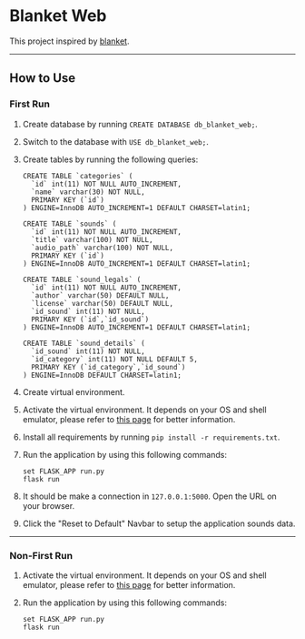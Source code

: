 # Blanket Web

This project inspired by [blanket](https://github.com/rafaelmardojai/blanket/).

---

## How to Use

### First Run

1. Create database by running `CREATE DATABASE db_blanket_web;`.
2. Switch to the database with `USE db_blanket_web;`.
3. Create tables by running the following queries:

    ```
    CREATE TABLE `categories` (
      `id` int(11) NOT NULL AUTO_INCREMENT,
      `name` varchar(30) NOT NULL,
      PRIMARY KEY (`id`)
    ) ENGINE=InnoDB AUTO_INCREMENT=1 DEFAULT CHARSET=latin1;
    ```

    ```
    CREATE TABLE `sounds` (
      `id` int(11) NOT NULL AUTO_INCREMENT,
      `title` varchar(100) NOT NULL,
      `audio_path` varchar(100) NOT NULL,
      PRIMARY KEY (`id`)
    ) ENGINE=InnoDB AUTO_INCREMENT=1 DEFAULT CHARSET=latin1;
    ```

    ```
    CREATE TABLE `sound_legals` (
      `id` int(11) NOT NULL AUTO_INCREMENT,
      `author` varchar(50) DEFAULT NULL,
      `license` varchar(50) DEFAULT NULL,
      `id_sound` int(11) NOT NULL,
      PRIMARY KEY (`id`,`id_sound`)
    ) ENGINE=InnoDB AUTO_INCREMENT=1 DEFAULT CHARSET=latin1;
    ```

    ```
    CREATE TABLE `sound_details` (
      `id_sound` int(11) NOT NULL,
      `id_category` int(11) NOT NULL DEFAULT 5,
      PRIMARY KEY (`id_category`,`id_sound`)
    ) ENGINE=InnoDB DEFAULT CHARSET=latin1;
    ```

4. Create virtual environment.

5. Activate the virtual environment. It depends on your OS and shell emulator, please refer to [this page](https://flask.palletsprojects.com/en/2.0.x/cli/) for better information.

6. Install all requirements by running `pip install -r requirements.txt`.

7. Run the application by using this following commands:

    ```
    set FLASK_APP run.py
    flask run
    ```

8. It should be make a connection in `127.0.0.1:5000`. Open the URL on your browser.

9. Click the "Reset to Default" Navbar to setup the application sounds data.

---

### Non-First Run

1. Activate the virtual environment. It depends on your OS and shell emulator, please refer to [this page](https://flask.palletsprojects.com/en/2.0.x/cli/) for better information.

2. Run the application by using this following commands:

    ```
    set FLASK_APP run.py
    flask run
    ```
